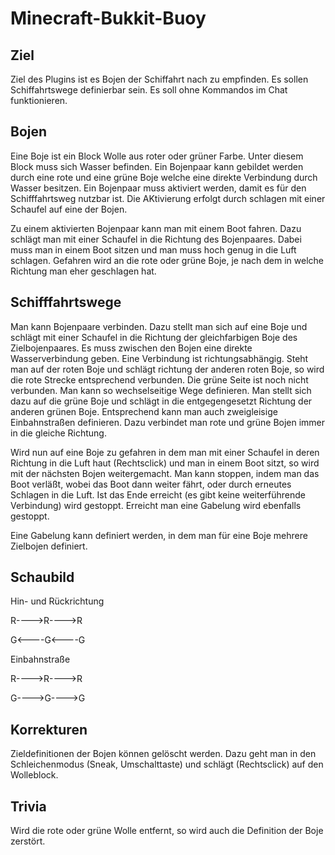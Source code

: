 Minecraft-Bukkit-Buoy
=====================

Ziel
----

Ziel des Plugins ist es Bojen der Schiffahrt nach zu empfinden.
Es sollen Schiffahrtswege definierbar sein. Es soll ohne Kommandos im Chat funktionieren.

Bojen
-----

Eine Boje ist ein Block Wolle aus roter oder grüner Farbe. Unter diesem Block muss sich Wasser befinden.
Ein Bojenpaar kann gebildet werden durch eine rote und eine grüne Boje welche eine direkte Verbindung durch Wasser besitzen.
Ein Bojenpaar muss aktiviert werden, damit es für den Schifffahrtsweg nutzbar ist.
Die AKtivierung erfolgt durch schlagen mit einer Schaufel auf eine der Bojen.

Zu einem aktivierten Bojenpaar kann man mit einem Boot fahren.
Dazu schlägt man mit einer Schaufel in die Richtung des Bojenpaares.
Dabei muss man in einem Boot sitzen und man muss hoch genug in die Luft schlagen.
Gefahren wird an die rote oder grüne Boje, je nach dem in welche Richtung man eher geschlagen hat.

Schifffahrtswege
----------------

Man kann Bojenpaare verbinden. Dazu stellt man sich auf eine Boje und schlägt mit einer Schaufel
in die Richtung der gleichfarbigen Boje des Zielbojenpaares. Es muss zwischen den Bojen eine direkte Wasserverbindung geben.
Eine Verbindung ist richtungsabhängig. Steht man auf der roten Boje und schlägt richtung der anderen roten Boje,
so wird die rote Strecke entsprechend verbunden. Die grüne Seite ist noch nicht verbunden.
Man kann so wechselseitige Wege definieren. Man stellt sich dazu auf die grüne Boje und schlägt in die
entgegengesetzt Richtung der anderen grünen Boje.
Entsprechend kann man auch zweigleisige Einbahnstraßen definieren. Dazu verbindet man rote und grüne Bojen
immer in die gleiche Richtung.

Wird nun auf eine Boje zu gefahren in dem man mit einer Schaufel in deren Richtung in die Luft haut (Rechtsclick) und man in einem
Boot sitzt, so wird mit der nächsten Bojen weitergemacht. Man kann stoppen, indem man das Boot verläßt,
wobei das Boot dann weiter fährt, oder durch erneutes Schlagen in die Luft.
Ist das Ende erreicht (es gibt keine weiterführende Verbindung) wird gestoppt.
Erreicht man eine Gabelung wird ebenfalls gestoppt.

Eine Gabelung kann definiert werden, in dem man für eine Boje mehrere Zielbojen definiert.

Schaubild
---------


Hin- und Rückrichtung

R---->R---->R

G<----G<----G


Einbahnstraße

R---->R---->R

G---->G---->G


Korrekturen
-----------

Zieldefinitionen der Bojen können gelöscht werden. Dazu geht man in den Schleichenmodus (Sneak, Umschalttaste)
und schlägt (Rechtsclick) auf den Wolleblock. 

Trivia
------

Wird die rote oder grüne Wolle entfernt, so wird auch die Definition der Boje zerstört. 
